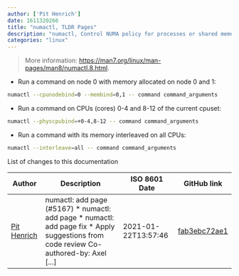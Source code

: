 ```yaml
---
author: ['Pit Henrich']
date: 1611320266
title: "numactl, TLDR Pages"
description: "numactl, Control NUMA policy for processes or shared memory."
categories: "linux"
---
```

> More information: <https://man7.org/linux/man-pages/man8/numactl.8.html>.

- Run a command on node 0 with memory allocated on node 0 and 1:

```bash
numactl --cpunodebind=0 --membind=0,1 -- command command_arguments
```

- Run a command on CPUs (cores) 0-4 and 8-12 of the current cpuset:

```bash
numactl --physcpubind=+0-4,8-12 -- command command_arguments
```

- Run a command with its memory interleaved on all CPUs:

```bash
numactl --interleave=all -- command command_arguments
```
List of changes to this documentation


Author | Description | ISO 8601 Date | GitHub link
------|-----|-----|-----
[Pit Henrich](mailto:50917034+somefoo@users.noreply.github.com) | numactl: add page (#5167) * numactl: add page * numactl: add page fix * Apply suggestions from code review Co-authored-by: Axel [...] | 2021-01-22T13:57:46 | [fab3ebc72ae1](https://github.com/tldr-pages/tldr/commit/fab3ebc72ae1bf0144572c305fb99c514f538957)

